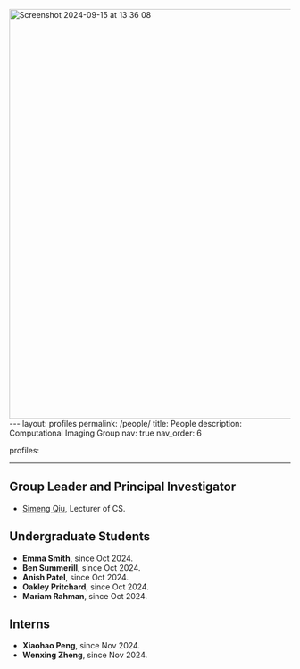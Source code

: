 <img width="733" alt="Screenshot 2024-09-15 at 13 36 08" src="https://github.com/user-attachments/assets/d089c1a5-d83f-4ca5-8628-c3d0f6fe009f">---
layout: profiles
permalink: /people/
title: People
description: Computational Imaging Group
nav: true
nav_order: 6

profiles:

---


## Group Leader and Principal Investigator
- [Simeng Qiu](#), Lecturer of CS.

## Undergraduate Students

- **Emma Smith**, since Oct 2024.
- **Ben Summerill**, since Oct 2024.
- **Anish Patel**, since Oct 2024.
- **Oakley Pritchard**, since Oct 2024.
- **Mariam Rahman**, since Oct 2024.

## Interns

- **Xiaohao Peng**, since Nov 2024.
- **Wenxing Zheng**, since Nov 2024.
